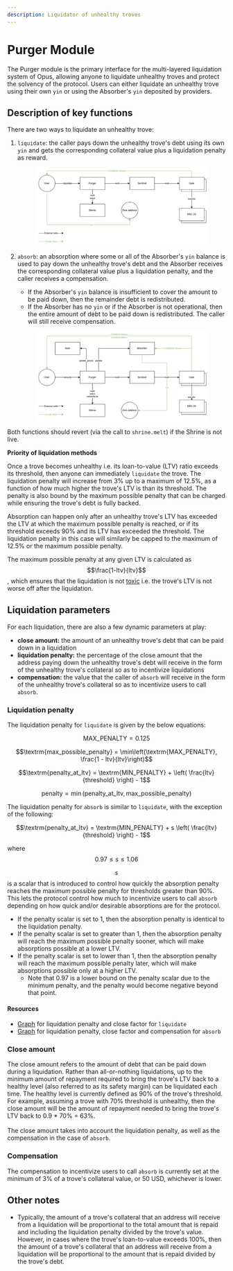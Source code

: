 ```yaml
---
description: Liquidator of unhealthy troves
---
```


# Purger Module

The Purger module is the primary interface for the multi-layered liquidation system of Opus, allowing anyone to liquidate unhealthy troves and protect the solvency of the protocol. Users can either liquidate an unhealthy trove using their own `yin` or using the Absorber's `yin` deposited by providers.

## Description of key functions

There are two ways to liquidate an unhealthy trove:

1.  `liquidate`: the caller pays down the unhealthy trove's debt using its own `yin` and gets the corresponding collateral value plus a liquidation penalty as reward.

    <figure><img src="../.gitbook/assets/image (10).png" alt=""><figcaption></figcaption></figure>
2.  `absorb`: an absorption where some or all of the Absorber's `yin` balance is used to pay down the unhealthy trove's debt and the Absorber receives the corresponding collateral value plus a liquidation penalty, and the caller receives a compensation.&#x20;

    * If the Absorber's `yin` balance is insufficient to cover the amount to be paid down, then the remainder debt is redistributed.&#x20;
    * If the Absorber has no `yin` or if the Absorber is not operational, then the entire amount of debt to be paid down is redistributed. The caller will still receive compensation.

    <figure><img src="../.gitbook/assets/image (1).png" alt=""><figcaption></figcaption></figure>

Both functions should revert (via the call to `shrine.melt`) if the Shrine is not live.

**Priority of liquidation methods**

Once a trove becomes unhealthy i.e. its loan-to-value (LTV) ratio exceeds its threshold, then anyone can immediately `liquidate` the trove. The liquidation penalty will increase from 3% up to a maximum of 12.5%, as a function of how much higher the trove's LTV is than its threshold. The penalty is also bound by the maximum possible penalty that can be charged while ensuring the trove's debt is fully backed.&#x20;

Absorption can happen only after an unhealthy trove's LTV has exceeded the LTV at which the maximum possible penalty is reached, or if its threshold exceeds 90% and its LTV has exceeded the threshold. The liquidation penalty in this case will similarly be capped to the maximum of 12.5% or the maximum possible penalty.

The maximum possible penalty at any given LTV is calculated as $$\frac{1-ltv}{ltv}$$, which ensures that the liquidation is not [toxic](https://arxiv.org/pdf/2212.07306.pdf) i.e. the trove's LTV is not worse off after the liquidation.&#x20;

## Liquidation parameters

For each liquidation, there are also a few dynamic parameters at play:

* **close amount:** the amount of an unhealthy trove's debt that can be paid down in a liquidation
* **liquidation penalty:** the percentage of the close amount that the address paying down the unhealthy trove's debt will receive in the form of the unhealthy trove's collateral so as to incentivize liquidations
* **compensation:** the value that the caller of `absorb` will receive in the form of the unhealthy trove's collateral so as to incentivize users to call `absorb`.

### Liquidation penalty

The liquidation penalty for `liquidate` is given by the below equations:

$$\textrm{MAX_PENALTY} = 0.125$$

$$\textrm{max_possible_penalty} = \min\left(\textrm{MAX_PENALTY}, \frac{1 - ltv}{ltv}\right)$$

$$\textrm{penalty_at_ltv} = \textrm{MIN_PENALTY} + \left( \frac{ltv}{threshold} \right) - 1$$

$$\textrm{penalty} = \min\left(\textrm{penalty_at_ltv}, \textrm{max_possible_penalty}\right)$$



The liquidation penalty for `absorb` is similar to `liquidate`, with the exception of the following:

$$\textrm{penalty_at_ltv} = \textrm{MIN_PENALTY} + s \left( \frac{ltv}{threshold} \right) - 1$$

where $$0.97 \le s \le 1.06$$

$$s$$ is a scalar that is introduced to control how quickly the absorption penalty reaches the maximum possible penalty for thresholds greater than 90%. This lets the protocol control how much to incentivize users to call `absorb` depending on how quick and/or desirable absorptions are for the protocol.

* If the penalty scalar is set to 1, then the absorption penalty is identical to the liquidation penalty.
* If the penalty scalar is set to greater than 1, then the absorption penalty will reach the maximum possible penalty sooner, which will make absorptions possible at a lower LTV.
* If the penalty scalar is set to lower than 1, then the absorption penalty will reach the maximum possible penalty later, which will make absorptions possible only at a higher LTV.
  * Note that 0.97 is a lower bound on the penalty scalar due to the minimum penalty, and the penalty would become negative beyond that point.

#### Resources

* [Graph](https://www.desmos.com/calculator/ztn1w2s1af) for liquidation penalty and close factor for `liquidate`
* [Graph](https://www.desmos.com/calculator/qoizltusle) for liquidation penalty, close factor and compensation for `absorb`

### Close amount

The close amount refers to the amount of debt that can be paid down during a liquidation. Rather than all-or-nothing liquidations, up to the minimum amount of repayment required to bring the trove's LTV back to a healthy level (also referred to as its safety margin) can be liquidated each time. The healthy level is currently defined as 90% of the trove's threshold. For example, assuming a trove with 70% threshold is unhealthy, then the close amount will be the amount of repayment needed to bring the trove's LTV back to 0.9 \* 70% = 63%.\
\
The close amount takes into account the liquidation penalty, as well as the compensation in the case of `absorb`.&#x20;

### Compensation

The compensation to incentivize users to call `absorb` is currently set at the minimum of 3% of a trove's collateral value, or 50 USD, whichever is lower.

## Other notes

* Typically, the amount of a trove's collateral that an address will receive from a liquidation will be proportional to the total amount that is repaid and including the liquidation penalty divided by the trove's value. However, in cases where the trove's loan-to-value exceeds 100%, then the amount of a trove's collateral that an address will receive from a liquidation will be proportional to the amount that is repaid divided by the trove's debt.
